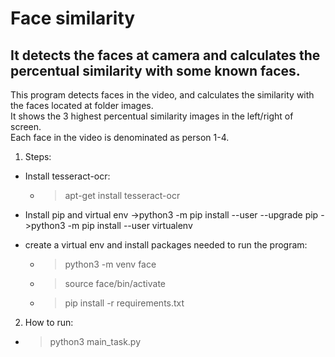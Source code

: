 # Face similarity
## It detects the faces at camera and calculates the percentual similarity with some known faces.

  This program detects faces in the video, and calculates the similarity with the faces located at folder images.  
  It shows the 3 highest percentual similarity images in the left/right of screen.  
  Each face in the video is denominated as person 1-4.


1) Steps:

- Install tesseract-ocr:
  - >apt-get install tesseract-ocr

- Install pip and virtual env
  ->python3 -m pip install --user --upgrade pip
  ->python3 -m pip install --user virtualenv

- create a virtual env and install packages needed to run the program:
  - >python3 -m venv face
  - >source face/bin/activate
  - >pip install -r requirements.txt
              
              
     
2) How to run:

  - >python3 main_task.py
  
